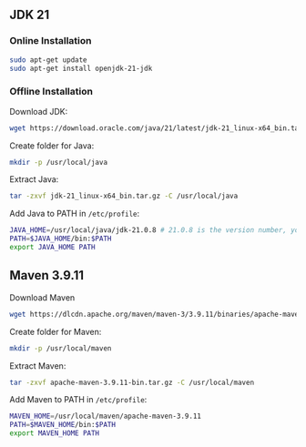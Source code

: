 ## JDK 21

### Online Installation

```sh
sudo apt-get update
sudo apt-get install openjdk-21-jdk
```

### Offline Installation

Download JDK:

```sh
wget https://download.oracle.com/java/21/latest/jdk-21_linux-x64_bin.tar.gz
```

Create folder for Java:

```sh
mkdir -p /usr/local/java
```

Extract Java:

```sh
tar -zxvf jdk-21_linux-x64_bin.tar.gz -C /usr/local/java
```

Add Java to PATH in `/etc/profile`:

```sh
JAVA_HOME=/usr/local/java/jdk-21.0.8 # 21.0.8 is the version number, you should change it to the latest version
PATH=$JAVA_HOME/bin:$PATH
export JAVA_HOME PATH
```

## Maven 3.9.11

Download Maven

```sh
wget https://dlcdn.apache.org/maven/maven-3/3.9.11/binaries/apache-maven-3.9.11-bin.tar.gz
```

Create folder for Maven:

```sh
mkdir -p /usr/local/maven
```

Extract Maven:

```sh
tar -zxvf apache-maven-3.9.11-bin.tar.gz -C /usr/local/maven
```

Add Maven to PATH in `/etc/profile`:

```sh
MAVEN_HOME=/usr/local/maven/apache-maven-3.9.11
PATH=$MAVEN_HOME/bin:$PATH
export MAVEN_HOME PATH
```
